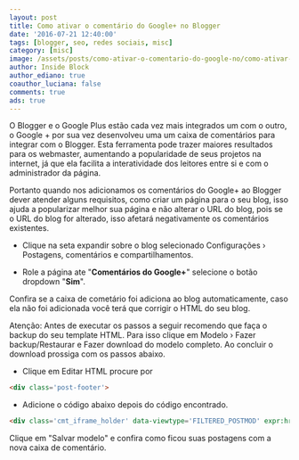 ```yaml
---
layout: post
title: Como ativar o comentário do Google+ no Blogger
date: '2016-07-21 12:40:00'
tags: [blogger, seo, redes sociais, misc]
category: [misc]
image: /assets/posts/como-ativar-o-comentario-do-google-no/como-ativar-o-comentario-do-google-no.jpg
author: Inside Block
author_ediano: true
coauthor_luciana: false
comments: true
ads: true
---
```


O Blogger e o Google Plus estão cada vez mais integrados um com o outro, o Google + por sua vez desenvolveu uma um caixa de comentários para integrar com o Blogger. Esta ferramenta pode trazer maiores resultados para os webmaster, aumentando a popularidade de seus projetos na internet, já que ela facilita a interatividade dos leitores entre si e com o administrador da página.

Portanto quando nos adicionamos os comentários do Google+ ao Blogger dever atender alguns requisitos, como criar um página para o seu blog, isso ajuda a popularizar melhor sua página e não alterar o URL do blog, pois se o URL do blog for alterado, isso afetará negativamente os comentários existentes.

* Clique na seta expandir sobre o blog selecionado Configurações › Postagens, comentários e compartilhamentos.

* Role a página ate "**Comentários do Google+**" selecione o botão dropdown "**Sim**".

Confira se a caixa de cometário foi adiciona ao blog automaticamente, caso ela não foi adicionada você terá que corrigir o HTML do seu blog.

Atenção: Antes de executar os passos a seguir recomendo que faça o backup do seu template HTML. Para isso clique em Modelo › Fazer backup/Restaurar e Fazer download do modelo completo. Ao concluir o download prossiga com os passos abaixo.

* Clique em Editar HTML procure por

```html
<div class='post-footer'>
```

* Adicione o código abaixo depois do código encontrado.

```html
<div class='cmt_iframe_holder' data-viewtype='FILTERED_POSTMOD' expr:href='data:blog.canonicalUrl'/>
```

Clique em "Salvar modelo" e confira como ficou suas postagens com a nova caixa de comentário.